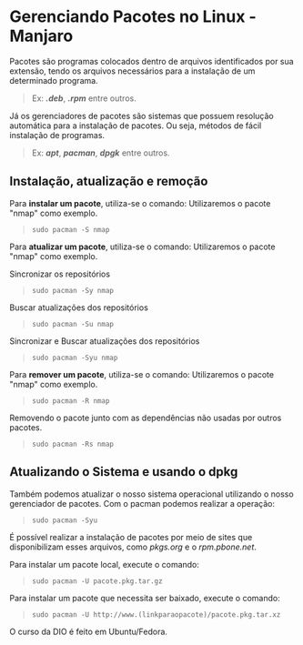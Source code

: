 # Gerenciando Pacotes no Linux - Manjaro

Pacotes são programas colocados dentro de arquivos identificados por sua extensão, tendo os arquivos necessários para a instalação de um determinado programa.

> Ex: ***.deb***, ***.rpm*** entre outros.

Já os gerenciadores de pacotes são sistemas que possuem resolução automática para a instalação de pacotes. Ou seja, métodos de fácil instalação de programas.

> Ex: ***apt***, ***pacman***, ***dpgk*** entre outros.

## Instalação, atualização e remoção

Para **instalar um pacote**, utiliza-se o comando: Utilizaremos o pacote "nmap" como exemplo.
> ```sudo pacman -S nmap```

Para **atualizar um pacote**, utiliza-se o comando: Utilizaremos o pacote "nmap" como exemplo.

Sincronizar os repositórios
> ```sudo pacman -Sy nmap```

Buscar atualizações dos repositórios
> ```sudo pacman -Su nmap```

Sincronizar e Buscar atualizações dos repositórios
> ```sudo pacman -Syu nmap```

Para **remover um pacote**, utiliza-se o comando: Utilizaremos o pacote "nmap" como exemplo. 
> ```sudo pacman -R nmap```

Removendo o pacote junto com as dependências não usadas por outros pacotes.
> ```sudo pacman -Rs nmap```

## Atualizando o Sistema e usando o dpkg

Também podemos atualizar o nosso sistema operacional utilizando o nosso gerenciador de pacotes. Com o pacman podemos realizar a operação:

> ```sudo pacman -Syu```

É possível realizar a instalação de pacotes por meio de sites que disponibilizam esses arquivos, como *pkgs.org* e o *rpm.pbone.net*.

Para instalar um pacote local, execute o comando:

> ```sudo pacman -U pacote.pkg.tar.gz```

Para instalar um pacote que necessita ser baixado, execute o comando:

> ```sudo pacman -U http://www.(linkparaopacote)/pacote.pkg.tar.xz```

O curso da DIO é feito em Ubuntu/Fedora.